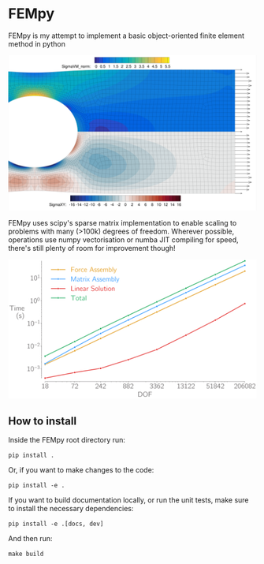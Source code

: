 # FEMpy
FEMpy is my attempt to implement a basic object-oriented finite element method in python

![Pretty Colours](Images/PrettyColours.png)

FEMpy uses scipy's sparse matrix implementation to enable scaling to problems with many (>100k) degrees of freedom.
Wherever possible, operations use numpy vectorisation or numba JIT compiling for speed, there's still plenty of room for improvement though!

![FEMpy can easily handle problems with 100,000 degrees of freedom](Images/QuadElScaling.png)

## How to install
Inside the FEMpy root directory run:
```shell
pip install .
```
Or, if you want to make changes to the code:
```shell
pip install -e .
```
If you want to build documentation locally, or run the unit tests, make sure to install the necessary dependencies:
```shell
pip install -e .[docs, dev]
```
And then run:
```shell
make build
```
